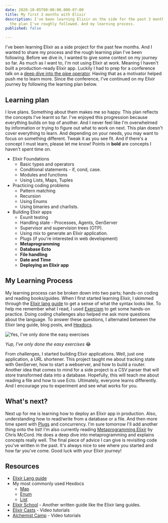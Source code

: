```yaml
---
date: 2020-10-05T00:00:00.000-07:00
title: My first 3 months with Elixir
description: I've been learning Elixir on the side for the past 3 months. Here is
  the plan I've roughly followed. And my learning process.
published: false

---
```

I've been learning Elixir as a side project for the past few months. And I wanted to share my process and the rough learning plan I've been following. Before we dive in, I wanted to give some context on my journey so far. As much as I want to, I'm not using Elixir at work. Meaning I haven't built a production-ready Elixir app. Luckily I had to prep for a conference talk on a [deep dive into the pipe operator](https://www.jonathanyeong.com/posts/lessons-from-my-first-conference-talk/ "Lessons from first conference talk"). Having that as a motivator helped push me to learn more. Since the conference, I've continued on my Elixir journey by following the learning plan below.

## Learning plan

I love plans. Something about them makes me so happy. This plan reflects the concepts I've learnt so far. I've enjoyed this progression because everything builds on top of another. And I never feel like I'm overwhelmed by information or trying to figure out what to work on next. This plan doesn't cover everything to learn. And depending on your needs, you may want to focus on something different. Tweak it as you see fit. And if there's a concept I must learn, please let me know! Points in **bold** are concepts I haven't spent time on.

* Elixir Foundations
  * Basic types and operators
  * Conditional statements - if, cond, case.
  * Modules and functions
  * Using Lists, Maps, Tuples
* Practicing coding problems
  * Pattern matching
  * Recursion
  * Using Enums
  * Using binaries and charlists.
* Building Elixir apps
  * Exunit testing
  * Handling state - Processes, Agents, GenServer
  * Supervisor and supervision trees (OTP).
  * Using mix to generate an Elixir application.
  * Plugs (if you're interested in web development)
  * **Metaprogramming**
  * **Database Ecto**
  * **File handling**
  * **Date and Time**
  * **Deploying an Elixir app**

## My Learning Process

My learning process can be broken down into two parts; hands-on coding and reading books/guides. When I first started learning Elixir, I skimmed through the [Elixir lang guide](https://elixir-lang.org/getting-started/introduction.html "Elixir Lang Guide") to get a sense of what the syntax looks like. To help me remember what I read, I used [Exercism](https://exercism.io/tracks/elixir "Elixir | Exercism") to get some hands-on practice. Doing coding challenges also helped me ask more questions about the language. To answer these questions, I alternated between the Elixir lang guide, blog posts, and [Hexdocs](https://hexdocs.pm/elixir/api-reference.html#content).

![Yes, I've only done the easy exercises](https://res.cloudinary.com/jonathan-yeong/image/upload/v1601920560/personal-blog/Screen_Shot_2020-10-05_at_10.55.38_AM_z9s5vy.png "Exercism Elixir track")

_Yup, I've only done the easy exercises_ 😂

From challenges, I started building Elixir applications. Well, just one application, a URL shortener. This project taught me about tracking state with GenServer, how to start a webserver, and how to build a router. Another idea that comes to mind for a side project is a CSV parser that will store transformed data into a database. Hopefully, this will teach me about reading a file and how to use Ecto. Ultimately, everyone learns differently. And I encourage you to experiment and see what works for you.

## What's next?

Next up for me is learning how to deploy an Elixir app in production. Also, understanding how to read/write from a database or a file. And then more time spent with [Plugs](https://hexdocs.pm/plug/readme.html "Plug") and concurrency. I'm sure tomorrow I'll add another thing onto the list! I'm also currently reading [Metaprogramming Elixir](https://pragprog.com/titles/cmelixir/metaprogramming-elixir/) by Chris McCord. He does a deep dive into metaprogramming and explains concepts really well. The final piece of advice I can give is revisiting code you've written in the past. It's always nice to see where you started and how far you've come. Good luck with your Elixir journey!

## Resources

* [Elixir Lang guide](https://elixir-lang.org/getting-started/introduction.html)
* My most commonly used Hexdocs
  * [Map](https://hexdocs.pm/elixir/Map.html)
  * [Enum](https://hexdocs.pm/elixir/Enum.html)
  * [List](https://hexdocs.pm/elixir/List.html)
* [Elixir School](https://elixirschool.com/en/) - Another written guide like the Elixir lang guides.
* [Elixir Casts](https://elixircasts.io/) - Video tutorials
* [Alchemist Camp](https://alchemist.camp/) - Video tutorials